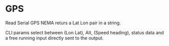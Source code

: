 # GPS
Read Serial GPS NEMA returs a Lat Lon pair in a string.

CLI params select between (Lon Lat), Alt, (Speed heading), status data and a free running input directly sent to the output.
